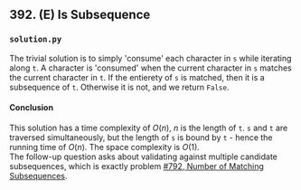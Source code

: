 ## 392. (E) Is Subsequence

### `solution.py`
The trivial solution is to simply 'consume' each character in `s` while iterating along `t`. A character is 'consumed' when the current character in `s` matches the current character in `t`. If the entierety of `s` is matched, then it is a subsequence of `t`. Otherwise it is not, and we return `False`.  

#### Conclusion
This solution has a time complexity of $O(n)$, $n$ is the length of `t`. `s` and `t` are traversed simultaneously, but the length of `s` is bound by `t` - hence the running time of $O(n)$. The space complexity is $O(1)$.  
The follow-up question asks about validating against multiple candidate subsequences, which is exactly problem [#792, Number of Matching Subsequences](https://leetcode.com/problems/number-of-matching-subsequences).  


